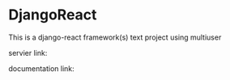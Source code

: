 # DjangoReact

This is a django-react framework(s) text project using multiuser

servier link:

documentation link:
